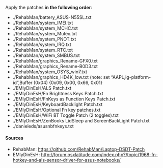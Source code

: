 Apply the patches **in the following order**:

 - ./RehabMan/battery_ASUS-N55SL.txt
 - ./RehabMan/system_IMEI.txt
 - ./RehabMan/system_MCHC.txt
 - ./RehabMan/system_Mutex.txt
 - ./RehabMan/system_PNOT.txt
 - ./RehabMan/system_IRQ.txt
 - ./RehabMan/system_RTC.txt
 - ./RehabMan/system_SMBUS.txt
 - ./RehabMan/graphics_Rename-GFX0.txt
 - ./RehabMan/graphics_Rename-B0D3.txt
 - ./RehabMan/system_OSYS_win7.txt
 - ./RehabMan/graphics_HD4K_low.txt (note: set “AAPL,ig-platform-id”,Buffer (0x04) {0x09, 0x00, 0x66, 0x01}
 - ./EMlyDinEsH/ALS Patch.txt
 - ./EMlyDinEsH/Fn Brightness Keys Patch.txt
 - ./EMlyDinEsH/FnKeys as Function Keys Patch.txt
 - ./EMlyDinEsH/KeyboardBacklight Patch.txt
 - ./EMlyDinEsH/Optional Fn key patches.txt
 - ./EMlyDinEsH/WiFi BT Toggle Patch (2 toggles).txt
 - ./EMlyDinEsH/ZenBooks LidSleep and ScreenBackLight Patch.txt
 - ./danieleds/asusnbfnkeys.txt

#### Sources
- RehabMan: https://github.com/RehabMan/Laptop-DSDT-Patch
- EMlyDinEsH: http://forum.osxlatitude.com/index.php?/topic/1968-fn-hotkey-and-als-sensor-driver-for-asus-notebooks/